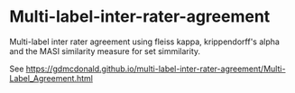 # Multi-label-inter-rater-agreement
Multi-label inter rater agreement using fleiss kappa, krippendorff's alpha and the MASI similarity measure for set simmilarity.

See https://gdmcdonald.github.io/multi-label-inter-rater-agreement/Multi-Label_Agreement.html
